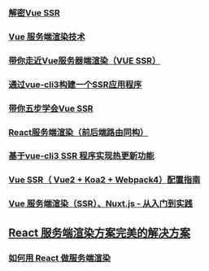 
### [解密Vue SSR](https://zhuanlan.zhihu.com/p/35871344)
### [Vue 服务端渲染技术](https://juejin.im/post/5ade9343518825673f0b3f17)
### [带你走近Vue服务器端渲染（VUE SSR）](https://juejin.im/post/5b72d3d7518825613c02abd6)
### [通过vue-cli3构建一个SSR应用程序](https://juejin.im/post/5b98e5875188255c8320f88a#comment)
### [带你五步学会Vue SSR](https://juejin.im/post/5bbda9ed5188255c8f06c0dc#comment)
### [React服务端渲染（前后端路由同构）](https://juejin.im/post/5bbedfca5188255c5e670682#heading-1)
### [基于vue-cli3 SSR 程序实现热更新功能](https://juejin.im/post/5bc4321b6fb9a05d1e0e824b)
### [Vue SSR（ Vue2 + Koa2 + Webpack4）配置指南](https://juejin.im/post/5be85c7af265da612909b436)
### [Vue 服务端渲染（SSR）、Nuxt.js - 从入门到实践](https://juejin.im/post/5be4e31ef265da616623f770#comment)
## [React 服务端渲染方案完美的解决方案](https://juejin.im/post/5bf3cb59f265da612b1336e2#comment)
### [如何用 React 做服务端渲染](https://juejin.im/post/5c18c34ef265da615114ae78)
